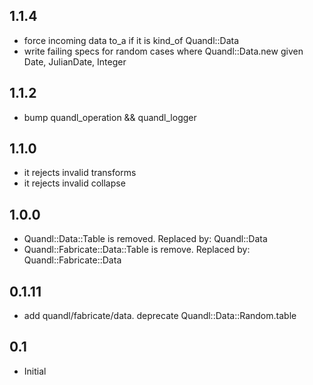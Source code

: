 ## 1.1.4

* force incoming data to_a if it is kind_of Quandl::Data
* write failing specs for random cases where Quandl::Data.new given Date, JulianDate, Integer


## 1.1.2

* bump quandl_operation && quandl_logger


## 1.1.0

* it rejects invalid transforms
* it rejects invalid collapse

## 1.0.0

* Quandl::Data::Table is removed. Replaced by: Quandl::Data
* Quandl::Fabricate::Data::Table is remove. Replaced by: Quandl::Fabricate::Data


## 0.1.11

* add quandl/fabricate/data. deprecate Quandl::Data::Random.table


## 0.1

* Initial
